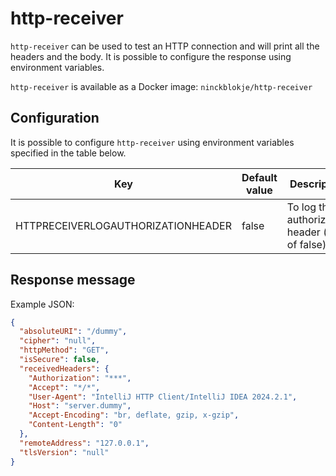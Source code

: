 # http-receiver

`http-receiver` can be used to test an HTTP connection and will print all the headers and the body. It is possible to
configure the response using environment variables.

`http-receiver` is available as a Docker image: `ninckblokje/http-receiver`

## Configuration

It is possible to configure `http-receiver` using environment variables specified in the table below.

| Key                                       | Default value          | Description                                        |
|-------------------------------------------|------------------------|----------------------------------------------------|
| HTTPRECEIVERLOGAUTHORIZATIONHEADER        | false                  | To log the authorization header (true of false)    |

## Response message

Example JSON:

````json
{
  "absoluteURI": "/dummy",
  "cipher": "null",
  "httpMethod": "GET",
  "isSecure": false,
  "receivedHeaders": {
    "Authorization": "***",
    "Accept": "*/*",
    "User-Agent": "IntelliJ HTTP Client/IntelliJ IDEA 2024.2.1",
    "Host": "server.dummy",
    "Accept-Encoding": "br, deflate, gzip, x-gzip",
    "Content-Length": "0"
  },
  "remoteAddress": "127.0.0.1",
  "tlsVersion": "null"
}
````
